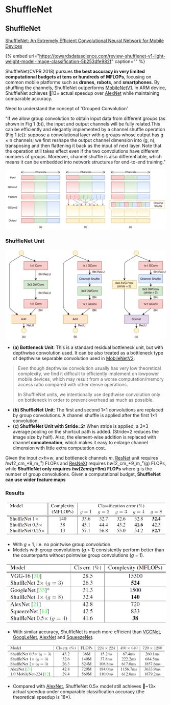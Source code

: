 # ShuffleNet

## ShuffleNet

[ShuffleNet: An Extremely Efficient Convolutional Neural Network for Mobile Devices](https://arxiv.org/abs/1707.01083)

{% embed url="https://towardsdatascience.com/review-shufflenet-v1-light-weight-model-image-classification-5b253dfe982f" caption="" %}

ShuffleNet\(CVPR 2018\) pursues **the best accuracy in very limited computational budgets at tens or hundreds of MFLOPs**, focusing on common mobile platforms such as **drones**, **robots**, and **smartphones**. By shuffling the channels, ShuffleNet outperforms [MobileNetV1](https://towardsdatascience.com/review-mobilenetv1-depthwise-separable-convolution-light-weight-model-a382df364b69). In ARM device, ShuffleNet achieves 13× actual speedup over [AlexNet](https://medium.com/coinmonks/paper-review-of-alexnet-caffenet-winner-in-ilsvrc-2012-image-classification-b93598314160) while maintaining comparable accuracy.

Need to understand the concept of 'Grouped Convolution'

"If we allow group convolution to obtain input data from different groups \(as shown in Fig 1 \(b\)\), the input and output channels will be fully related.This can be efficiently and elegantly implemented by a channel shuffle operation \(Fig 1 \(c\)\): suppose a convolutional layer with g groups whose output has g × n channels; we first reshape the output channel dimension into \(g, n\), transposing and then flattening it back as the input of next layer. Note that the operation still takes effect even if the two convolutions have different numbers of groups. Moreover, channel shuffle is also differentiable, which means it can be embedded into network structures for end-to-end training."

![\(a\) Two Stacked Group Convolutions \(GConv1 &amp; GConv2\), \(b\) Shuffle the channels before convolution, \(c\) Equivalent implementation of \(b\)](../../.gitbook/assets/image%20%28197%29.png)

### **ShuffleNet Unit**

![\(a\) bottleneck unit with depthwise convolution \(DWConv\)of ResNet,InceptionV1, MobileNetv2, \(b\) ShuffleNet unit with pointwise group convolution \(GConv\) and channel shuffle, \(c\) ShuffleNet unit with stride = 2.](../../.gitbook/assets/image%20%28196%29.png)

* **\(a\) Bottleneck Unit**: This is a standard residual bottleneck unit, but with depthwise convolution used. It can be also treated as a bottleneck type of depthwise separable convolution used in [MobileNetV2](https://towardsdatascience.com/review-mobilenetv2-light-weight-model-image-classification-8febb490e61c).

> Even though depthwise convolution usually has very low theoretical complexity, we find it difficult to efficiently implement on lowpower mobile devices, which may result from a worse computation/memory access ratio compared with other dense operations.
>
> In ShuffleNet units, we intentionally use depthwise convolution only on bottleneck in order to prevent overhead as much as possible.

* **\(b\) ShuffleNet Unit**: The first and second 1×1 convolutions are replaced by group convolutions. A channel shuffle is applied after the first 1×1 convolution.
* **\(c\) ShuffleNet Unit with Stride=2:** When stride is applied, a 3×3 average pooling on the shortcut path is added.  \(Stride=2 reduces the image size by half\). Also, the element-wise addition is replaced with channel **concatenation**, which makes it easy to enlarge channel dimension with little extra computation cost.

Given the input _c_×_h_×_w_, and bottleneck channels _m_, [ResNet](https://towardsdatascience.com/review-resnet-winner-of-ilsvrc-2015-image-classification-localization-detection-e39402bfa5d8) unit requires _hw_\(2_cm_+9_m_²\) FLOPs and [ResNeXt](https://towardsdatascience.com/review-resnext-1st-runner-up-of-ilsvrc-2016-image-classification-15d7f17b42ac) requires _hw_\(2_cm_+9_m_²/_g_\) FLOPs, while **ShuffleNet only requires** _**hw**_**\(2**_**cm**_**/**_**g**_**+9**_**m**_**\) FLOPs** where g is the number of group convolutions. Given a computational budget, **ShuffleNet can use wider feature maps**

### **Results**

![](../../.gitbook/assets/image%20%28198%29.png)

* With _g_ = 1, i.e. no pointwise group convolution.
* Models with group convolutions \(_g_ &gt; 1\) consistently perform better than the counterparts without pointwise group convolutions \(_g_ = 1\).

![](../../.gitbook/assets/image%20%28195%29.png)

* With similar accuracy, ShuffleNet is much more efficient than [VGGNet](https://medium.com/coinmonks/paper-review-of-vggnet-1st-runner-up-of-ilsvlc-2014-image-classification-d02355543a11), [GoogLeNet](https://medium.com/coinmonks/paper-review-of-googlenet-inception-v1-winner-of-ilsvlc-2014-image-classification-c2b3565a64e7), [AlexNet](https://medium.com/coinmonks/paper-review-of-alexnet-caffenet-winner-in-ilsvrc-2012-image-classification-b93598314160) and [SqueezeNet](https://towardsdatascience.com/review-squeezenet-image-classification-e7414825581a).

![](../../.gitbook/assets/image%20%28200%29.png)

* Compared with [AlexNet](https://medium.com/coinmonks/paper-review-of-alexnet-caffenet-winner-in-ilsvrc-2012-image-classification-b93598314160), ShuffleNet 0.5× model still achieves ~13× actual speedup under comparable classification accuracy \(the theoretical speedup is 18×\).

